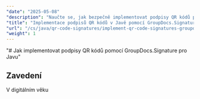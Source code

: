 ```yaml
---
"date": "2025-05-08"
"description": "Naučte se, jak bezpečně implementovat podpisy QR kódů pomocí GroupDocs.Signature pro Javu. Tato příručka se zabývá nastavením, přizpůsobením a praktickými aplikacemi."
"title": "Implementace podpisů QR kódů v Javě pomocí GroupDocs.Signature"
"url": "/cs/java/qr-code-signatures/implement-qr-code-signatures-groupdocs-signature-java/"
"weight": 1
---
```


"# Jak implementovat podpisy QR kódů pomocí GroupDocs.Signature pro Javu"

## Zavedení

V digitálním věku